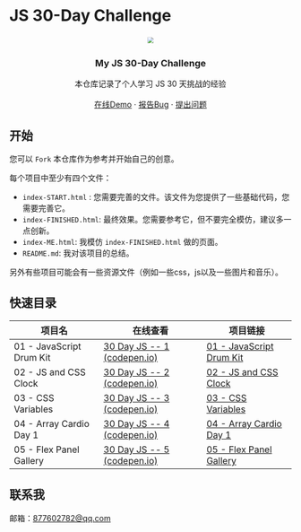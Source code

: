 ﻿# JS 30-Day Challenge

<a href="https://github.com/LY220214/JavaScript30" style="with:100%;display: flex;align-items: center;justify-content: center;">
    <img src="https://javascript30.com/images/JS3-social-share.png" style="transform: scale(0.7)"/>
</a>

  <h3 align="center">My JS 30-Day Challenge</h3>
  <p align="center">
    本仓库记录了个人学习 JS 30 天挑战的经验
    <br />
    <br />
    <a href="https://codepen.io/LY220214">在线Demo</a>
    ·
    <a href="https://github.com/LY220214/JavaScript30/issues">报告Bug</a>
    ·
    <a href="https://github.com/LY220214/JavaScript30/issues">提出问题</a>
  </p>




## 开始

您可以 `Fork` 本仓库作为参考并开始自己的创意。



每个项目中至少有四个文件：

- `index-START.html` : 您需要完善的文件。该文件为您提供了一些基础代码，您需要完善它。
- `index-FINISHED.html`: 最终效果。您需要参考它，但不要完全模仿，建议多一点创新。
- `index-ME.html`: 我模仿 `index-FINISHED.html` 做的页面。
- `README.md`: 我对该项目的总结。

另外有些项目可能会有一些资源文件（例如一些css，js以及一些图片和音乐）。



## 快速目录

| 项目名                   | 在线查看                                                     | 项目链接                                                     |
| ------------------------ | ------------------------------------------------------------ | ------------------------------------------------------------ |
| 01 - JavaScript Drum Kit | [30 Day JS -- 1 (codepen.io)](https://codepen.io/LY220214/full/oNRNbYB) | [01 - JavaScript Drum Kit](01%20-%20JavaScript%20Drum%20Kit) |
| 02 - JS and CSS Clock    | [30 Day JS -- 2 (codepen.io)](https://codepen.io/LY220214/full/MWdWVpV) | [02 - JS and CSS Clock](02%20-%20JS%20and%20CSS%20Clock)     |
| 03 - CSS Variables       | [30 Day JS -- 3 (codepen.io)](https://codepen.io/LY220214/full/OJYPJKg) | [03 - CSS Variables](03%20-%20CSS%20Variables)               |
| 04 - Array Cardio Day 1  | [30 Day JS -- 4 (codepen.io)](https://codepen.io/LY220214/full/eYamEJx) | [04 - Array Cardio Day 1](04%20-%20Array%20Cardio%20Day%201) |
| 05 - Flex Panel Gallery  | [30 Day JS -- 5 (codepen.io)](https://codepen.io/LY220214/full/KKLwrqm) | [05 - Flex Panel Gallery](05%20-%20Flex%20Panel%20Gallery)   |



## 联系我

邮箱：877602782@qq.com
